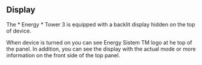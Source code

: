 ## Display

The * Energy * Tower 3 is equipped with a backlit display hidden  on the top of device.

When device is turned on you can see Energy Sistem TM logo at he top of the panel.
In addition, you can see the display with the actual mode or more information on the front side of the top panel.


